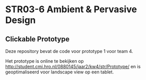 # STR03-6 Ambient & Pervasive Design

## Clickable Prototype

Deze repository bevat de code voor prototype 1 voor team 4.

Het prototype is online te bekijken op http://student.cmi.hro.nl/0880145/jaar2/kw4/str/Prototype/ en is geoptimaliseerd voor landscape view op een tablet.